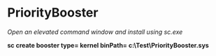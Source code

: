 # PriorityBooster

*Open an elevated command window and install using sc.exe*

**sc create booster type= kernel binPath= c:\Test\PriorityBooster.sys**
